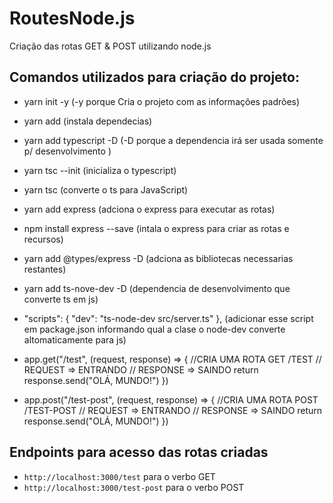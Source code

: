 # RoutesNode.js
Criação das rotas GET &amp; POST utilizando node.js

## Comandos utilizados para criação do projeto:
* yarn init -y (-y porque Cria o projeto com as informações padrões)

* yarn add (instala dependecias)

* yarn add typescript -D (-D porque a dependencia irá ser usada somente p/ desenvolvimento )

* yarn tsc --init (inicializa o typescript)

* yarn tsc (converte o ts para JavaScript)

* yarn add express (adciona o express para executar as rotas)

* npm install express --save (intala o express para criar as rotas e recursos)

* yarn add @types/express -D (adciona as bibliotecas necessarias restantes)

* yarn add ts-nove-dev -D (dependencia de desenvolvimento que converte ts em js)

* "scripts": {
        "dev": "ts-node-dev src/server.ts"
    }, (adicionar esse script em package.json informando qual a clase o node-dev converte altomaticamente para js)


* app.get("/test", (request, response) => {     //CRIA UMA ROTA GET /TEST
    // REQUEST => ENTRANDO
    // RESPONSE => SAINDO
    return response.send("OLÁ, MUNDO!")
})


* app.post("/test-post", (request, response) => {     //CRIA UMA ROTA POST /TEST-POST
    // REQUEST => ENTRANDO
    // RESPONSE => SAINDO
    return response.send("OLÁ, MUNDO!")
})

## Endpoints para acesso das rotas criadas
* ```http://localhost:3000/test``` para o verbo GET
* ```http://localhost:3000/test-post``` para o verbo POST



